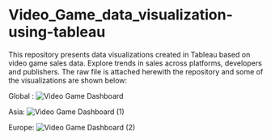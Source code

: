 # Video_Game_data_visualization-using-tableau
This repository presents data visualizations created in Tableau based on video game sales data. Explore trends in sales across platforms, developers and publishers.
The raw file is attached herewith the repository and some of the visualizations are shown below:


Global :
![Video Game Dashboard](https://github.com/rushi162004/Video_Game_data_visualization-using-tableau/assets/121552987/16639dea-16a5-4f64-9a1c-af6c5c45a360)

Asia:
![Video Game Dashboard (1)](https://github.com/rushi162004/Video_Game_data_visualization-using-tableau/assets/121552987/85f80c29-3f20-4653-bbd2-002c64f468b1)

Europe:
![Video Game Dashboard (2)](https://github.com/rushi162004/Video_Game_data_visualization-using-tableau/assets/121552987/8465bb47-5f90-44e0-b106-66917be5d8ca)

